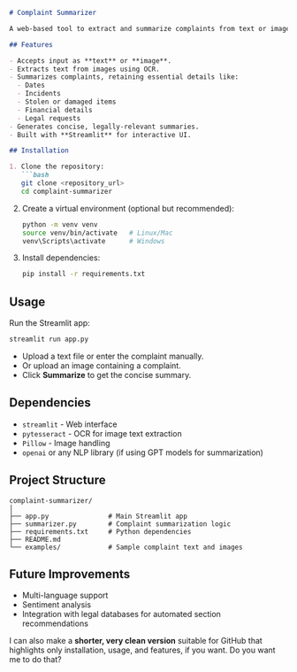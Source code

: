 
````markdown
# Complaint Summarizer

A web-based tool to extract and summarize complaints from text or images. The system produces concise, detailed, and context-aware summaries while preserving all critical information.

## Features

- Accepts input as **text** or **image**.
- Extracts text from images using OCR.
- Summarizes complaints, retaining essential details like:
  - Dates
  - Incidents
  - Stolen or damaged items
  - Financial details
  - Legal requests
- Generates concise, legally-relevant summaries.
- Built with **Streamlit** for interactive UI.

## Installation

1. Clone the repository:
   ```bash
   git clone <repository_url>
   cd complaint-summarizer
````

2. Create a virtual environment (optional but recommended):

   ```bash
   python -m venv venv
   source venv/bin/activate   # Linux/Mac
   venv\Scripts\activate      # Windows
   ```

3. Install dependencies:

   ```bash
   pip install -r requirements.txt
   ```

## Usage

Run the Streamlit app:

```bash
streamlit run app.py
```

* Upload a text file or enter the complaint manually.
* Or upload an image containing a complaint.
* Click **Summarize** to get the concise summary.

## Dependencies

* `streamlit` - Web interface
* `pytesseract` - OCR for image text extraction
* `Pillow` - Image handling
* `openai` or any NLP library (if using GPT models for summarization)

## Project Structure

```
complaint-summarizer/
│
├── app.py               # Main Streamlit app
├── summarizer.py        # Complaint summarization logic
├── requirements.txt     # Python dependencies
├── README.md
└── examples/            # Sample complaint text and images
```

## Future Improvements

* Multi-language support
* Sentiment analysis
* Integration with legal databases for automated section recommendations


I can also make a **shorter, very clean version** suitable for GitHub that highlights only installation, usage, and features, if you want. Do you want me to do that?
```
